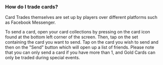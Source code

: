 ### How do I trade cards?
Card Trades themselves are set up by players over different platforms such as Facebook Messenger.

 To send a card, open your card collections by pressing on the card icon found at the bottom left corner of the screen. Then, tap on the set containing the card you want to send. Tap on the card you wish to send and then on the "Send" button which will open up a list of friends. Please note that you can only send a card if you have more than 1, and Gold Cards can only be traded during special events.

